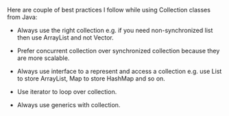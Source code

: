 Here are couple of best practices I follow while using Collection
classes from Java:

-   Always use the right collection e.g. if you need non-synchronized
list then use ArrayList and not Vector.

-   Prefer concurrent collection over synchronized collection because
they are more scalable.

-   Always use interface to a represent and access a collection e.g. use
List to store ArrayList, Map to store HashMap and so on.

-   Use iterator to loop over collection.

-   Always use generics with collection.